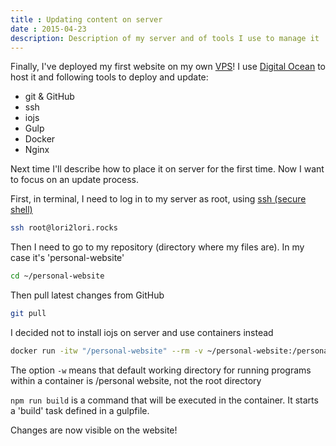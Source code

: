 ```yaml
---
title : Updating content on server
date : 2015-04-23
description: Description of my server and of tools I use to manage it
---
```


Finally, I've deployed my first website on my own [VPS](http://en.wikipedia.org/wiki/Virtual_private_server)! I use [Digital Ocean](https://www.digitalocean.com/?refcode=629046ed2b31) to host it and following tools to deploy and update:

* git & GitHub
* ssh
* iojs
* Gulp
* Docker
* Nginx

Next time I'll describe how to place it on server for the first time. Now I want to focus on an update process.

First, in terminal, I need to log in to my  server as root, using [ssh (secure shell)](http://en.wikipedia.org/wiki/Secure_Shell)

```bash
ssh root@lori2lori.rocks
```

Then I need to go to my repository (directory where my files are). In my case it's 'personal-website'

```bash
cd ~/personal-website
```

Then pull latest changes from GitHub
```bash
git pull
```

I decided not to install iojs on server and use containers instead

```bash
docker run -itw "/personal-website" --rm -v ~/personal-website:/personal-website iojs npm run build
```

The option `-w` means that default working directory for running programs within a container is /personal website, not the root directory

`npm run build` is a command  that will be executed in the container. It starts a 'build' task defined in a gulpfile.

Changes are now visible on the website!
